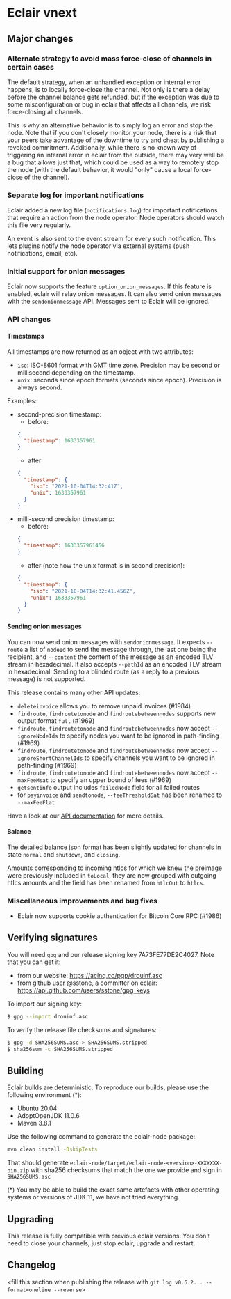 # Eclair vnext

<insert here a high-level description of the release>

## Major changes

### Alternate strategy to avoid mass force-close of channels in certain cases

The default strategy, when an unhandled exception or internal error happens, is to locally force-close the channel. Not only is there a delay before the channel balance gets refunded, but if the exception was due to some misconfiguration or bug in eclair that affects all channels, we risk force-closing all channels.

This is why an alternative behavior is to simply log an error and stop the node. Note that if you don't closely monitor your node, there is a risk that your peers take advantage of the downtime to try and cheat by publishing a revoked commitment. Additionally, while there is no known way of triggering an internal error in eclair from the outside, there may very well be a bug that allows just that, which could be used as a way to remotely stop the node (with the default behavior, it would "only" cause a local force-close of the channel).

### Separate log for important notifications

Eclair added a new log file (`notifications.log`) for important notifications that require an action from the node operator.
Node operators should watch this file very regularly.

An event is also sent to the event stream for every such notification.
This lets plugins notify the node operator via external systems (push notifications, email, etc).

### Initial support for onion messages

Eclair now supports the feature `option_onion_messages`. If this feature is enabled, eclair will relay onion messages.
It can also send onion messages with the `sendonionmessage` API.
Messages sent to Eclair will be ignored.

### API changes

#### Timestamps

All timestamps are now returned as an object with two attributes:
- `iso`: ISO-8601 format with GMT time zone. Precision may be second or millisecond depending on the timestamp.
- `unix`: seconds since epoch formats (seconds since epoch). Precision is always second.

Examples:
- second-precision timestamp:
  - before:
  ```json
  {
    "timestamp": 1633357961
  }
  ```
  - after
  ```json
  {
    "timestamp": {
      "iso": "2021-10-04T14:32:41Z",
      "unix": 1633357961
    }
  }
  ```
- milli-second precision timestamp:
  - before:
  ```json
  {
    "timestamp": 1633357961456
  }
  ```
  - after (note how the unix format is in second precision):
  ```json
  {
    "timestamp": {
      "iso": "2021-10-04T14:32:41.456Z",
      "unix": 1633357961
    }
  }
  ```
  
#### Sending onion messages

You can now send onion messages with `sendonionmessage`.
It expects `--route` a list of `nodeId` to send the message through, the last one being the recipient, and `--content` the content of the message as an encoded TLV stream in hexadecimal.
It also accepts `--pathId` as an encoded TLV stream in hexadecimal.
Sending to a blinded route (as a reply to a previous message) is not supported.


This release contains many other API updates:

- `deleteinvoice` allows you to remove unpaid invoices (#1984)
- `findroute`, `findroutetonode` and `findroutebetweennodes` supports new output format `full` (#1969)
- `findroute`, `findroutetonode` and `findroutebetweennodes` now accept `--ignoreNodeIds` to specify nodes you want to be ignored in path-finding (#1969)
- `findroute`, `findroutetonode` and `findroutebetweennodes` now accept `--ignoreShortChannelIds` to specify channels you want to be ignored in path-finding (#1969)
- `findroute`, `findroutetonode` and `findroutebetweennodes` now accept `--maxFeeMsat` to specify an upper bound of fees (#1969)
- `getsentinfo` output includes `failedNode` field for all failed routes
- for `payinvoice` and `sendtonode`, `--feeThresholdSat` has been renamed to `--maxFeeFlat`

Have a look at our [API documentation](https://acinq.github.io/eclair) for more details.

#### Balance

The detailed balance json format has been slightly updated for channels in state `normal` and `shutdown`, and `closing`.

Amounts corresponding to incoming htlcs for which we knew the preimage were previously included in `toLocal`, they are
now grouped with outgoing htlcs amounts and the field has been renamed from `htlcOut` to `htlcs`.

### Miscellaneous improvements and bug fixes

- Eclair now supports cookie authentication for Bitcoin Core RPC (#1986)

## Verifying signatures

You will need `gpg` and our release signing key 7A73FE77DE2C4027. Note that you can get it:

- from our website: https://acinq.co/pgp/drouinf.asc
- from github user @sstone, a committer on eclair: https://api.github.com/users/sstone/gpg_keys

To import our signing key:

```sh
$ gpg --import drouinf.asc
```

To verify the release file checksums and signatures:

```sh
$ gpg -d SHA256SUMS.asc > SHA256SUMS.stripped
$ sha256sum -c SHA256SUMS.stripped
```

## Building

Eclair builds are deterministic. To reproduce our builds, please use the following environment (*):

- Ubuntu 20.04
- AdoptOpenJDK 11.0.6
- Maven 3.8.1

Use the following command to generate the eclair-node package:

```sh
mvn clean install -DskipTests
```

That should generate `eclair-node/target/eclair-node-<version>-XXXXXXX-bin.zip` with sha256 checksums that match the one we provide and sign in `SHA256SUMS.asc`

(*) You may be able to build the exact same artefacts with other operating systems or versions of JDK 11, we have not tried everything.

## Upgrading

This release is fully compatible with previous eclair versions. You don't need to close your channels, just stop eclair, upgrade and restart.

## Changelog

<fill this section when publishing the release with `git log v0.6.2... --format=oneline --reverse`>
